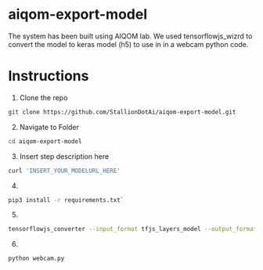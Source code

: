 # aiqom-export-model
The system has been built using AIQOM lab. We used tensorflowjs_wizrd to convert the model to keras model (h5) to use in in a webcam python code.

# Instructions
1. Clone the repo
```bash
git clone https://github.com/StallionDotAi/aiqom-export-model.git
```
2. Navigate to Folder
```bash
cd aiqom-export-model
```
3. Insert step description here
```bash
curl 'INSERT_YOUR_MODELURL_HERE'
```
4. 
```bash
pip3 install -r requirements.txt`
```
5. 
```bash
tensorflowjs_converter --input_format tfjs_layers_model --output_format keras model.json keras;python3 conv.py keras
```
6. 
```bash
python webcam.py
```
